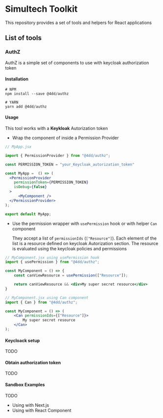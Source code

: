 # Simultech Toolkit

This repository provides a set of tools and helpers for React applications


## List of tools

### AuthZ 

AuthZ is a simple set of components to use with keycloak authorization token

#### Installation

```
# NPM
npm install --save @4dd/authz

# YARN
yarn add @4dd/authz
```


#### Usage

This tool works with a <strong>Keykloak</strong> Autorization token


- Wrap the component of inside a Permission Provider

```jsx
// MyApp.jsx

import { PermissionProvider } from "@4dd/authz";

const PERMISSION_TOKEN = "your_Keycloak_autorization_token"

const MyApp =  () => (
  <PermissionProvider
    permissionToken={PERMISSION_TOKEN}
    isDebug={false}
  >
      <MyComponent />
  </PermissionProvider>
);

export default MyApp;

```

- Use the permission wrapper with `usePermission` hook or with helper `Can` component


    They accept a list of `permissionIds` (`["Resource"]`). Each element of the list is a resource defined on keycloak Autorization section. The resource is evaluated using the keycloak policies and permissions

```jsx
// MyComponent.jsx using usePermission hook
import { usePermission } from "@4dd/authz";

const MyComponent = () => {
    const canViewResource = usePermission(["Resource"]);

    return canViewResource && <div>My super secret resource</div>
}

```

```jsx
// MyComponent.jsx using Can component
import { Can } from "@4dd/authz";

const MyComponent = () => (
    <Can permissionIds={["Resource"]}>
        My super secret resource
    </Can>
);

```


#### Keycloack setup

TODO

#### Obtain authorization token

TODO


#### Sandbox Examples
TODO 
- Using with Next.js
- Using with React Component
